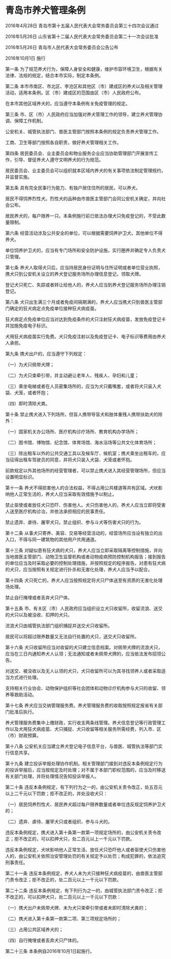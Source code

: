 # 青岛市养犬管理条例

2016年4月28日 青岛市第十五届人民代表大会常务委员会第三十四次会议通过

2016年5月26日 山东省第十二届人民代表大会常务委员会第二十一次会议批准

2016年5月26日 青岛市人民代表大会常务委员会公告公布

2016年10月1日 施行



第一条 为了规范养犬行为，保障人身安全和健康，维护市容环境卫生，根据有关法律、法规的规定，结合本市实际，制定本条例。

第二条 本市市南区、市北区、李沧区和其他区（市）建成区的养犬以及相关管理活动，适用本条例。区（市）建成区的范围由区（市）人民政府公布。

在本市其他区域养犬的，应当遵守本条例有关免疫管理的规定。

第三条 市、区（市）人民政府应当加强对养犬管理工作的领导，建立养犬管理协调、保障工作机制。

公安机关、城管执法部门、兽医主管部门按照本条例的规定负责养犬管理工作。

工商、卫生等部门按照各自职责，做好养犬管理相关工作。

第四条 居民委员会、业主委员会和物业服务企业应当协助管理部门开展宣传工作，引导、督促养犬人遵守文明养犬的行为规范。

居民委员会、业主委员会可以组织就本区域内养犬的有关事项依法制定管理规约，并监督实施。

第五条 具有完全民事行为能力、有独户居住住所的居民，可以养犬。

居民不得饲养烈性犬。烈性犬的品种由市兽医主管部门会同公安机关确定，并向社会公布。

居民养犬的，每户限养一只。本条例施行前已依法办理犬只免疫登记的，不受此数量限制。

第六条 经营活动涉及公共安全的单位，可以根据需要饲养护卫犬。其他单位不得养犬。

单位饲养护卫犬的，应当有专门场所和安全防护设施，实行圈养并确定专人负责犬只管理。

第七条 养犬人取得犬只后，应当持居民身份证明与住所证明或者单位营业执照，携犬只到公安机关设立的养犬登记服务场所办理信息登记，领取犬牌。

登记犬只死亡、失踪或者转让给他人的，养犬人应当到养犬登记服务场所办理注销登记。

第八条 犬只出生满三个月或者免疫间隔期满的，养犬人应当携犬只到兽医主管部门确定的狂犬病定点免疫单位接种狂犬病疫苗。

狂犬病定点免疫单位应当对达到免疫条件的犬只注射狂犬病疫苗，发放免疫登记卡并加施免疫电子标识。

犬用狂犬病疫苗实行免费。犬只免疫注射以及免疫登记卡、电子标识等费用由养犬人承担。

第九条 携犬出户的，应当遵守下列规定：

（一）为犬只佩带犬牌；

（二）为犬只束牵引带，并主动避让老年人、残疾人、孕妇和儿童；

（三）乘坐电梯或者在人员密集场所的，应当为犬只戴嘴套，或者将犬只装入犬袋、犬笼，或者怀抱；

（四）即时清除犬粪。

第十条 禁止携犬进入下列场所，但盲人携带导盲犬和肢体重残人携带扶助犬的除外：

（一）国家机关办公场所、医疗机构诊疗场所、教育机构办学场所；

（二）图书馆、博物馆、纪念馆、体育场馆、海水浴场等公共文化体育场所；

（三）除出租车以外的公共交通工具以及候车厅、候机室；携犬乘坐出租车的，应当征得出租车驾驶员的同意，并将犬只装入犬袋、犬笼或者怀抱。

前款规定以外其他场所的经营管理者，可以禁止携犬进入其经营管理场所，但应当设置明显标识。

第十一条 养犬不得损害他人的合法权益，不得占用公共楼道等共有区域。犬吠影响他人正常生活的，养犬人应当采取有效措施予以制止。

禁止驱使或者放任犬只恐吓、伤害他人。犬只伤害他人的，养犬人应当立即将受害人送至医疗机构诊治，并依法承担相应的民事责任。

禁止遗弃、虐待、屠宰犬只。禁止组织、参与斗犬等伤害犬只的行为。

第十二条 从事犬只寄养、美容、交易等经营活动的，经营场所应当设有独立的出入口，不得与同一建筑物的其他用户共用通道。

第十三条 对疑似患有狂犬病的犬只，养犬人应当立即采取隔离等控制措施，并向当地兽医主管部门、动物卫生监督机构或者动物疫病预防控制机构报告；接到报告的单位应当及时采取必要的控制处理措施，并按照规定的程序报告。对患有狂犬病的犬只，应当按照有关规定进行扑杀和无害化处理，养犬人应当予以配合。

第十四条 犬只死亡的，养犬人应当按照规定将犬只尸体送至有资质的无害化处理场处理。

禁止自行掩埋或者丢弃犬只尸体。

第十五条 市、有关区（市）人民政府应当组织设立犬只收留所，收留流浪、送交的犬只以及被没收、扣押的犬只。

流浪犬只由城管执法部门组织捕捉并送交犬只收留所。

居民可以将超过限养数量又无法自行处置的犬只，送交犬只收留所。

第十六条 犬只收留所应当对收留的犬只建立信息档案。对佩带犬牌的流浪犬只，应当在三日内通知养犬人认领；无法通知或者未佩带犬牌的，应当依法发布招领公告。

对送交、被没收以及无人认领的犬只，犬只收留所可以为其寻找领养人或者采取适当方式进行处理。

支持相关行业协会、动物保护组织等社会团体和动物诊疗机构参与犬只的收留、领养等救助活动。

第十七条 养犬应当交纳管理服务费。养犬管理服务费的收取按照规定报省有关部门批准后执行。

养犬管理服务费集中上缴财政，实行收支两条线管理。养犬信息登记等行政管理工作以及犬用狂犬病疫苗、犬只捕捉、犬只收留等相关服务所需经费，列入市、区（市）财政预算。

第十八条 公安机关应当建立养犬登记电子信息平台，与兽医、城管执法等部门实行信息共享。

第十九条 建立投诉举报处理协作机制。相关管理部门接到对违反本条例规定行为的投诉举报后，应当按规定及时处理；对不属于本部门职权范围的，应当及时移送有关部门处理，并将处理情况告知投诉举报人。

第二十条 违反本条例规定，有下列行为之一的，由公安机关责令改正，处五百元以上二千元以下罚款；拒不改正的，并处没收犬只：

（一）居民饲养烈性犬、居民养犬超过每户限养数量或者单位违反规定饲养护卫犬的；

（二）遗弃、虐待、屠宰犬只或者组织、参与斗犬的。

违反本条例规定，携犬进入第十条第一款第一项规定场所的，由公安机关责令改正；拒不改正的，可以扣押犬只，处二百元以上一千元以下罚款。

违反本条例规定，犬吠影响他人正常生活、放任犬只恐吓他人或者驱使犬只伤害他人的，由公安机关依照治安管理处罚的有关规定予以处罚；构成犯罪的，依法追究刑事责任。

第二十一条 违反本条例规定，养犬人未为犬只接种狂犬病疫苗的，由兽医主管部门责令改正；拒不改正的，处二百元以上一千元以下罚款。

第二十二条 违反本条例规定，有下列行为之一的，由城管执法部门责令改正；拒不改正的，可以扣押犬只，处二百元以上一千元以下罚款：

（一）携犬出户未佩带犬牌、未为犬只束牵引带或者未即时清除犬粪的；

（二）携犬进入第十条第一款第二项、第三项规定场所的；

（三）占用公共区域养犬的；

（四）自行掩埋或者丢弃犬只尸体的。

第二十三条 本条例自2016年10月1日起施行。